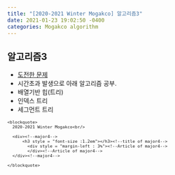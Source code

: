 ```yaml
---
title: "[2020-2021 Winter Mogakco] 알고리즘3"
date: 2021-01-23 19:02:50 -0400
categories: Mogakco algorithm
---
```

## 알고리즘3
- <a href = "https://www.acmicpc.net/problem/2042">도전한 문제</a> <br/>
- 시간초과 발생으로 아래 알고리즘 공부.<br/>
- 배열기반 힙(트리)
- 인덱스 트리
- 세그먼트 트리
<div style = "font-size : 0.8em"><!--biggest-->

    <blockquote>
      2020-2021 Winter Mogakco<br/>

      <div><!--major4-->
          <h3 style = "font-size :1.2em"></h3><!--title of major4-->
            <div style = "margin-left : 3%"><!--Article of major4-->
            </div><!--Article of major4-->
      </div><!--major4-->

    </blockquote>
  </div><!--<blockquote-->
</div><!--biggest-->
